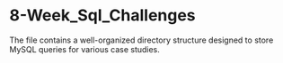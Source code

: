 # 8-Week_Sql_Challenges
The file contains a well-organized directory structure designed to store MySQL queries for various case studies. 
